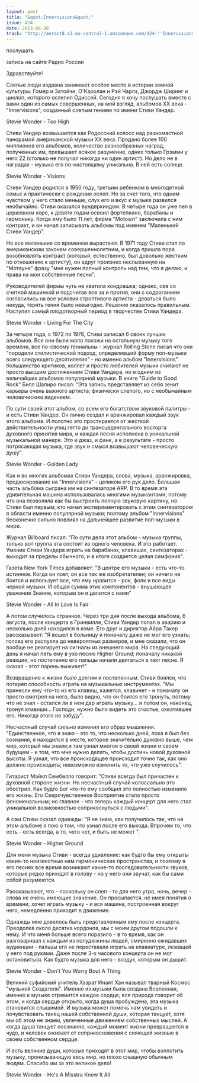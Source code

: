 ```yaml
---
layout: post
title: "&quot;Innervisions&quot;"
issue: 424
date: 2013-06-30
track: "http://aerost8.s3.eu-central-1.amazonaws.com/424-''Innervisions''.mp3"
---
```


послушать

запись на сайте Радио России

Здравствуйте!

Слепые люди издавна занимают особое место в истории земной культуры. Гомер и Затойчи, О'Каролан и Рэй Чарлз, Джордж Ширинг и циклоп, которого ослепил Одиссей. Сегодня я хочу послушать вместе с вами один из самых совершенных, на мой взгляд, альбомов XX века - "Innervisions", созданный слепым гением по имени Стиви Уандер.

Stevie Wonder - Too High

Стиви Уандер возвышается как Родосский колосс над разномастной панорамой американской музыки XX века. Продано более 100 миллионов его альбомов, количество разнообразных наград, полученных им, превышает всякое разумение, одних только Грэмми у него 22 (столько не получал никогда ни один артист). Но дело не в наградах - музыка его по-настоящему уникальна. В ней есть солнце.

Stevie Wonder - Visions

Стиви Уандер родился в 1950 году, третьим ребенком в многодетной семье и практически с рождения ослеп. Но за счет того, что одним чувством у него стало меньше, слух его и вкус к музыке развился необычайно. Стиви оказался вундеркиндом. В четыре года он уже пел в церковном хоре, к девяти годам освоил фортепиано, барабаны и гармонику. Когда ему было 11 лет, фирма "Motown" заключила с ним контракт, и он начал записывать альбомы под именем "Маленький Стиви Уандер".

Но все маленькие со временем вырастают. В 1971 году Стиви стал по американским законам совершеннолетним, и когда пришла пора возобновлять контракт (который, естественно, был довольно жестким по отношению к артисту), он вдруг произнес неслыханную на "Мотауне" фразу "мне нужен полный контроль над тем, что я делаю, и права на мои собственные песни".

Руководителей фирмы чуть не хватила кондрашка; однако, сев со счетной машинкой и подсчитав все за и против, они с содроганием согласились на все условия строптивого артиста - деваться было некуда, терять гения было невыгодно. Решение оказалось правильным. Наступил самый плодотворный период в творчестве Стиви Уандера.

Stevie Wonder - Living For The City

За четыре года, с 1972 по 1976, Стиви записал 6 своих лучших альбомов. Все они были мало похожи на остальную музыку того времени, все по-своему гениальны - журнал Rolling Stone писал что они "породили стилистический подход, определивший форму поп-музыки всего следующего десятилетия" - но именно альбом "Innervisions" большинство критиков, коллег и просто любителей музыки считают не просто высшим достижением Стиви Уандера, но и одним из величайших альбомов популярной музыки. В книге "Guide to Good Rock" Билл Шапиро писал: "Эта запись представляет из себя зенит карьеры очень важного артиста; физически слепого, но с необычайным человеческим видением.

По сути своей этот альбом, со всем его богатством звуковой палитры - и есть Стиви Уандер. Он лично создал и аранжировал каждый звук этого альбома. И полотно это простирается от жесткой действительности улиц гетто до трансцедентального восторга духовного принятия мира, и каждая песня исполнена в уникальной музыкальной манере. Это и джаз, и фанк, а в результате - просто потрясающая музыка, где звук и смысл возвышают человеческую душу".

Stevie Wonder - Golden Lady

Как и во многих альбомах Стиви Уандера, слова, музыка, аранжировка, продюсирование на "Innervisions" - целиком его рук дело. Большая часть альбома сыграна им на синтезаторе ARP. В то время эта удивительная машина использовалась многими музыкантами, потому что она позволяла как бы выстроить полную звуковую картину, но Стиви был первым, кто начал экспериментировать с этим синтезатором в области именно популярной музыки; поэтому альбом "Innervisions" бесконечно сильно повлиял на дальнейшее развитие поп-музыки в мире.

Журнал Billboard писал: "По сути дела этот альбом - музыка группы, только вот группа эта состоит из одного человека. И это работает. Умение Стиви Уандера играть на барабанах, клавишах, синтезаторах - выходит за пределы обычного, и в итоге создается целая симфония".

Газета New York Times добавляет: "В центре его музыки - есть что-то истинное. Когда он поет, он все так же изобретателен; он ничего не боится и использует все, что ему нравится - рок, фолк и все виды черной музыки. И общая сумма этих компонентов - внушающее уважение Знание, которым он и делится с нами"

Stevie Wonder - All In Love Is Fair

А потом случилось странное. Через три дня после выхода альбома, 6 августа, после концерта в Гринвилле, Стиви Уандер попал в аварию и несколько дней находился в коме. Его друг и директор Айра Такер рассказывает: "Я вошел в больницу и поначалу даже не мог его узнать; голова его распухла до невероятных размеров, и мне сказали, что он вообще не реагирует на сигналы из внешнего мира. На следующий день я начал петь ему в ухо песню Higher Ground; поначалу никакой реакции, но постепенно его пальцы начали двигаться в такт песне. Я сказал - этот парень выживет!"

Возвращение к жизни было долгим и постепенным. Стиви боялся, что потерял способность играть на музыкальных инструментах. "Мы принесли ему что-то из его клавиш, кажется, клавинет - и поначалу он просто смотрел на него, было видно, что он боится его тронуть, потому что не знал - остался ли в нем дар играть музыку... и потом он, наконец, тронул клавиши... Господи, нужно было видеть это счастье, охватившее его. Никогда этого не забуду".

Несчастный случай сильно изменил его образ мышления. "Единственное, что я знаю - это то, что несколько дней, пока я был без сознания, я находился в месте, которое значительно духовно выше, чем мир, который мы знаем;и там узнал многое о своей жизни и своем будущем - и том, что мне нужно делать, чтобы достичь новой духовной высоты. Я узнал, что все происходящее происходит точно так, как оно должно происходить; невозможно изменить то, что уже случилось".

Гитарист Майкл Сембелло говорит: "Стиви всегда был причастен к духовной стороне жизни. Но несчастный случай колоссально это обострил. Как будто Бог что-то ему сообщил это полностью изменило его жизнь. Его Сверхчувственное Восприятие стало просто феноменальным; но главное - что теперь каждый концерт для него стал уникальной возможностью соприкоснуться с людьми".

А сам Стиви сказал однажды: "Я не знаю, как получилось так, что на этом альбоме я пою о том, что узнал после его выхода. Впрочем то, что есть - есть всегда, а то, чего нет, и быть не может ".

Stevie Wonder - Higher Ground

Для меня музыка Стиви - всегда удивление: как будто бы ему открыты какие-то неизвестные нам гармонические пространства, и поэтому в его песнях все время возникают какие-то последовательности звуков, которые редко приходят в голову - но у него они звучат, как бы сами собой разумеются.

Рассказывают, что - поскольку он слеп - то для него утро, ночь, вечер - слова не очень имеющие значение. Он просыпается, не имея понятия о времени, хочет играть музыку - и вся машина, построенная вокруг него, немедленно приходит в движение.

Однажды мне довелось быть представленным ему после концерта. Преодолев около десятка кордонов, мы с моим другом подошли к нему. И что меня больше всего поразило - в то время, как он разговаривал с каждым из полудюжины людей, смиренно ожидавших аудиенции - пальцы его не переставали играть на клавиатуре, лежащей у него под руками. Даже после 3-х часового концерта он не мог остановиться. Как будто музыка для него - воздух, которым он дышит.

Stevie Wonder - Don't You Worry Bout A Thing

Великий суфийский учитель Хазрат Инаят Хан называл тварный Космос "музыкой Создателя". Именно из музыки была создана Вселенная, именно к музыке стремится каждое сердце; вся природа говорит об этом, и когда сердце открыто, когда душа пробуждена, эта музыка становится слышимой. И музыка может помочь нам увидеть и почувствовать танец нашей собственной души, которая танцует, хотя мы об этом не знаем, увлеченные движением собственных мыслей. А когда душа танцует осознанно, каждый момент жизни превращается в чудо, и человек оживает от соприкосновения с сияющей жизнью в своем собственном сердце.

И есть великие души, которые приходят в этот мир, чтобы воплотить музыку, пронизывающую весь мир, но плохо слышную обычным людям. Спасибо им за это великое дело!

Stevie Wonder - He's A Misstra Know It All
